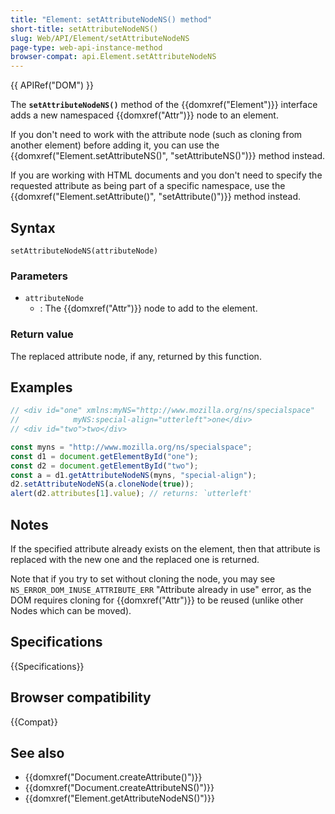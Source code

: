 ```yaml
---
title: "Element: setAttributeNodeNS() method"
short-title: setAttributeNodeNS()
slug: Web/API/Element/setAttributeNodeNS
page-type: web-api-instance-method
browser-compat: api.Element.setAttributeNodeNS
---
```


{{ APIRef("DOM") }}

The **`setAttributeNodeNS()`** method of the {{domxref("Element")}} interface adds a new namespaced {{domxref("Attr")}} node to an element.

If you don't need to work with the attribute node (such as cloning from another element) before adding it, you can use the {{domxref("Element.setAttributeNS()", "setAttributeNS()")}} method instead.

If you are working with HTML documents and you don't need to specify the requested attribute as being part of a specific namespace, use the {{domxref("Element.setAttribute()", "setAttribute()")}} method instead.

## Syntax

```js-nolint
setAttributeNodeNS(attributeNode)
```

### Parameters

- `attributeNode`
  - : The {{domxref("Attr")}} node to add to the element.

### Return value

The replaced attribute node, if any, returned by this function.

## Examples

```js
// <div id="one" xmlns:myNS="http://www.mozilla.org/ns/specialspace"
//            myNS:special-align="utterleft">one</div>
// <div id="two">two</div>

const myns = "http://www.mozilla.org/ns/specialspace";
const d1 = document.getElementById("one");
const d2 = document.getElementById("two");
const a = d1.getAttributeNodeNS(myns, "special-align");
d2.setAttributeNodeNS(a.cloneNode(true));
alert(d2.attributes[1].value); // returns: `utterleft'
```

## Notes

If the specified attribute already exists on the element, then that attribute is replaced with the new one and the replaced one is returned.

Note that if you try to set without cloning the node, you may see `NS_ERROR_DOM_INUSE_ATTRIBUTE_ERR` "Attribute already in use" error, as the DOM requires cloning for {{domxref("Attr")}} to be reused (unlike other Nodes which can be moved).

## Specifications

{{Specifications}}

## Browser compatibility

{{Compat}}

## See also

- {{domxref("Document.createAttribute()")}}
- {{domxref("Document.createAttributeNS()")}}
- {{domxref("Element.getAttributeNodeNS()")}}
